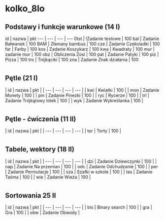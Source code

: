 # kolko_8lo

## Podstawy i funkcje warunkowe (14 I)
id | nazwa | pkt
--- | --- | --- | ---
 0tst | !Zadanie testowe | 100
 bal | Zadanie Bałwanek | 100
 BAM | Złamany bambus | 100
 cze | Zadanie Czekoladki | 100
 far | Farby |	100
 kos |	Zadanie Koszykarz | 100
 kwa | Kwadraty | 100
 mur | zadanie mur | 100
 obz | Obliczenia Zosi | 100
 pat | Zadanie Patyki | 100
 piz | Pizza | 100
 tro | Trójkąciki | 100
 zna | Zadanie Znak działania | 100
#
## Pętle (21 I)
| id | nazwa | pkt |
| --- | --- | --- | --- |
| kwi |	Kwiatki | 100 |
| mon | Zadanie Monety | 100 |
| pin | Zadanie Pinezki | 100 |
| ryc | Rycerze | 100 |
| trl | Zadanie Trójkątowy lotek | 100 |
| wyk | Zadanie Wykreślanka | 100 |
#
## Pętle - ćwiczenia (11 II)
| id | nazwa | pkt |
| --- | --- | --- | --- |
| tor | Torty | 100 |
#
## Tabele, wektory (18 II)
| id | nazwa | pkt |
| --- | --- | --- | --- |
| dzi | Zadanie Dziewczynki | 100 |
| nap |	Zadanie Na przemian | 100 |
| odc | Zadanie Odchudzanie | 100 |
| per |	Zadanie Permutacje | 100 |
| sza | Szafki w szkole | 100 |
| tas | Zadanie Taśma | 100 |
| wie | Zadanie Wieża | 100 |
#
## Sortowania 25 II
| id | nazwa | pkt |
| --- | --- | --- | --- |
| bis |	Binary search | 100 |
| gra | Gra | 100 |
| obw |	Zadanie Obwody |  	